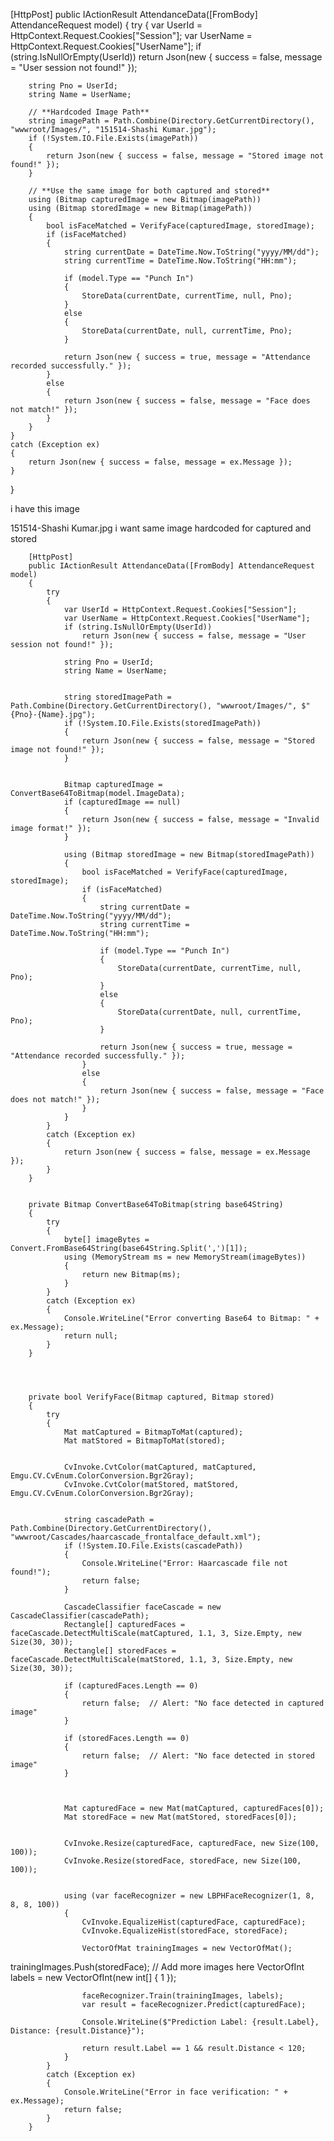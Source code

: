 [HttpPost]
public IActionResult AttendanceData([FromBody] AttendanceRequest model)
{
    try
    {
        var UserId = HttpContext.Request.Cookies["Session"];
        var UserName = HttpContext.Request.Cookies["UserName"];
        if (string.IsNullOrEmpty(UserId))
            return Json(new { success = false, message = "User session not found!" });

        string Pno = UserId;
        string Name = UserName;

        // **Hardcoded Image Path**
        string imagePath = Path.Combine(Directory.GetCurrentDirectory(), "wwwroot/Images/", "151514-Shashi Kumar.jpg");
        if (!System.IO.File.Exists(imagePath))
        {
            return Json(new { success = false, message = "Stored image not found!" });
        }

        // **Use the same image for both captured and stored**
        using (Bitmap capturedImage = new Bitmap(imagePath))
        using (Bitmap storedImage = new Bitmap(imagePath))
        {
            bool isFaceMatched = VerifyFace(capturedImage, storedImage);
            if (isFaceMatched)
            {
                string currentDate = DateTime.Now.ToString("yyyy/MM/dd");
                string currentTime = DateTime.Now.ToString("HH:mm");

                if (model.Type == "Punch In")
                {
                    StoreData(currentDate, currentTime, null, Pno);
                }
                else
                {
                    StoreData(currentDate, null, currentTime, Pno);
                }

                return Json(new { success = true, message = "Attendance recorded successfully." });
            }
            else
            {
                return Json(new { success = false, message = "Face does not match!" });
            }
        }
    }
    catch (Exception ex)
    {
        return Json(new { success = false, message = ex.Message });
    }
}



i have this image

151514-Shashi Kumar.jpg 
i want same image hardcoded for captured and stored 

        [HttpPost]
        public IActionResult AttendanceData([FromBody] AttendanceRequest model)
        {
            try
            {
                var UserId = HttpContext.Request.Cookies["Session"];
                var UserName = HttpContext.Request.Cookies["UserName"];
                if (string.IsNullOrEmpty(UserId))
                    return Json(new { success = false, message = "User session not found!" });

                string Pno = UserId;
                string Name = UserName;

                
                string storedImagePath = Path.Combine(Directory.GetCurrentDirectory(), "wwwroot/Images/", $"{Pno}-{Name}.jpg");
                if (!System.IO.File.Exists(storedImagePath))
                {
                    return Json(new { success = false, message = "Stored image not found!" });
                }

               
                Bitmap capturedImage = ConvertBase64ToBitmap(model.ImageData);
                if (capturedImage == null)
                {
                    return Json(new { success = false, message = "Invalid image format!" });
                }

                using (Bitmap storedImage = new Bitmap(storedImagePath))
                {
                    bool isFaceMatched = VerifyFace(capturedImage, storedImage);
                    if (isFaceMatched)
                    {
                        string currentDate = DateTime.Now.ToString("yyyy/MM/dd");
                        string currentTime = DateTime.Now.ToString("HH:mm");

                        if (model.Type == "Punch In")
                        {
                            StoreData(currentDate, currentTime, null, Pno);
                        }
                        else
                        {
                            StoreData(currentDate, null, currentTime, Pno);
                        }

                        return Json(new { success = true, message = "Attendance recorded successfully." });
                    }
                    else
                    {
                        return Json(new { success = false, message = "Face does not match!" });
                    }
                }
            }
            catch (Exception ex)
            {
                return Json(new { success = false, message = ex.Message });
            }
        }

        
        private Bitmap ConvertBase64ToBitmap(string base64String)
        {
            try
            {
                byte[] imageBytes = Convert.FromBase64String(base64String.Split(',')[1]);
                using (MemoryStream ms = new MemoryStream(imageBytes))
                {
                    return new Bitmap(ms);
                }
            }
            catch (Exception ex)
            {
                Console.WriteLine("Error converting Base64 to Bitmap: " + ex.Message);
                return null;
            }
        }




        private bool VerifyFace(Bitmap captured, Bitmap stored)
        {
            try
            {
                Mat matCaptured = BitmapToMat(captured);
                Mat matStored = BitmapToMat(stored);

               
                CvInvoke.CvtColor(matCaptured, matCaptured, Emgu.CV.CvEnum.ColorConversion.Bgr2Gray);
                CvInvoke.CvtColor(matStored, matStored, Emgu.CV.CvEnum.ColorConversion.Bgr2Gray);

               
                string cascadePath = Path.Combine(Directory.GetCurrentDirectory(), "wwwroot/Cascades/haarcascade_frontalface_default.xml");
                if (!System.IO.File.Exists(cascadePath))
                {
                    Console.WriteLine("Error: Haarcascade file not found!");
                    return false;
                }

                CascadeClassifier faceCascade = new CascadeClassifier(cascadePath);
                Rectangle[] capturedFaces = faceCascade.DetectMultiScale(matCaptured, 1.1, 3, Size.Empty, new Size(30, 30));
                Rectangle[] storedFaces = faceCascade.DetectMultiScale(matStored, 1.1, 3, Size.Empty, new Size(30, 30));

                if (capturedFaces.Length == 0)
                {
                    return false;  // Alert: "No face detected in captured image"
                }

                if (storedFaces.Length == 0)
                {
                    return false;  // Alert: "No face detected in stored image"
                }



                Mat capturedFace = new Mat(matCaptured, capturedFaces[0]);
                Mat storedFace = new Mat(matStored, storedFaces[0]);

               
                CvInvoke.Resize(capturedFace, capturedFace, new Size(100, 100));
                CvInvoke.Resize(storedFace, storedFace, new Size(100, 100));

                
                using (var faceRecognizer = new LBPHFaceRecognizer(1, 8, 8, 8, 100))
                {
                    CvInvoke.EqualizeHist(capturedFace, capturedFace);
                    CvInvoke.EqualizeHist(storedFace, storedFace);

                    VectorOfMat trainingImages = new VectorOfMat();
trainingImages.Push(storedFace);  // Add more images here
VectorOfInt labels = new VectorOfInt(new int[] { 1 });

                    faceRecognizer.Train(trainingImages, labels);
                    var result = faceRecognizer.Predict(capturedFace);

                    Console.WriteLine($"Prediction Label: {result.Label}, Distance: {result.Distance}");

                    return result.Label == 1 && result.Distance < 120;
                }
            }
            catch (Exception ex)
            {
                Console.WriteLine("Error in face verification: " + ex.Message);
                return false;
            }
        }
<script>
    const video = document.getElementById("video");
    const canvas = document.getElementById("canvas");
    const EntryTypeInput = document.getElementById("EntryType");

    navigator.mediaDevices.getUserMedia({ video: { facingMode: "user" } })
        .then(function (stream) {
            video.srcObject = stream;
            video.play();
        })
        .catch(function (error) {
            console.error("Error accessing camera: ", error);
        });

    function captureImageAndSubmit(entryType) {
        EntryTypeInput.value = entryType;

        const context = canvas.getContext("2d");
        canvas.width = video.videoWidth;
        canvas.height = video.videoHeight;
        context.drawImage(video, 0, 0, canvas.width, canvas.height);

        const imageData = canvas.toDataURL("image/jpeg"); // Save as JPG

       

        fetch("/GFAS/Geo/AttendanceData", {
            method: "POST",
            headers: {
                "Content-Type": "application/json"
            },
            body: JSON.stringify({
                Type: entryType,
                ImageData: imageData
            })
        })
        .then(response => response.json())
        .then(data => {
            alert(data.message);
        })
        .catch(error => {
            console.error("Error:", error);
            alert("An error occurred while submitting the image.");
        });
    }
</script>
